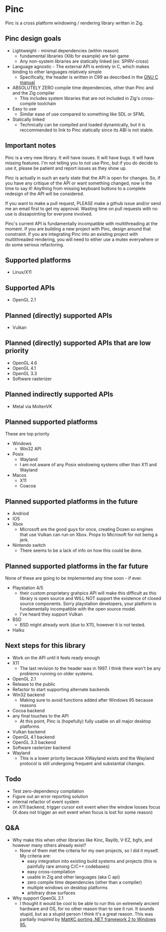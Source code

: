 # Pinc

Pinc is a cross platform windowing / rendering library written in Zig.

## Pinc design goals
- Lightweight - minimal dependencies (within reason)
    - fundamental libraries (Xlib for example) are fair game
    - Any non-system libraries are statically linked (ex: SPIRV-cross)
- Language agnostic - The external API is entirely in C, which makes binding to other languages relatively simple
    - Specifically, the header is written in C99 as described in the [GNU C manual](https://www.gnu.org/software/gnu-c-manual/gnu-c-manual.html)
- ABSOLUTELY ZERO compile time dependencies, other than Pinc and and the Zig compiler
    - This includes system libraries that are not included in Zig's cross-compile toolchain
- Easy to use
    - Similar ease of use compared to something like SDL or SFML
- Statically linked
    - Technically can be compiled and loaded dynamically, but it is reccommended to link to Pinc statically since its ABI is not stable.

## Important notes

Pinc is a very new library. It will have issues. It will have bugs. It will have missing features. I'm not telling you to not use Pinc, but if you do decide to use it, please be patient and report issues as they show up.

Pinc is actually in such an early state that the API is open for changes. So, if you have any critique of the API or want something changed, now is the time to say it! Anything from missing keyboard buttons to a complete redesign of the API will be considered.

If you want to make a pull request, PLEASE make a github issue and/or send me an email first to get my approval. Wasting time on pull requests with no use is dissapointing for everyone involved.

Pinc's current API is fundamentally incompatible with multithreading at the moment. If you are building a new project with Pinc, design around that constraint. If you are integrating Pinc into an existing project with multithreaded rendering, you will need to either use a mutex everywhere or do some serious refactoring.

## Supported platforms
- Linux/X11

## Supported APIs
- OpenGL 2.1

## Planned (directly) supported APIs
- Vulkan

## Planned (directly) supported APIs that are low priority
- OpenGL 4.6
- OpenGL 4.1
- OpenGL 3.3
- Software rasterizer

## Planned indirectly supported APIs
- Metal via MoltenVK

## Planned supported platforms
These are top priority
- Windows
    - Win32 API
- Posix
    - Wayland
    - I am not aware of any Posix windowing systems other than X11 and Wayland
- Macos
    - X11
    - Coacoa

## Planned supported platforms in the future
- Andriod
- IOS
- Xbox
    - Microsoft are the good guys for once, creating Dozen so engines that use Vulkan can run on Xbox. Props to Microsoft for not being a jerk.
- Nintendo switch
    - There seems to be a lack of info on how this could be done.

## Planned supported platforms in the far future
None of these are going to be implemented any time soon - if ever.
- Playstation 4/5
    - their custom proprietary grahpics API will make this difficult as this library is open source and WILL NOT support the existence of closed source components. Sorry playstation developers, your platform is fundamentally incompatible with the open source model.
    - I've heard they support Vulkan
- BSD
    - BSD might already work (due to X11), however it is not tested.
- Haiku

## Next steps for this library
- Work on the API until it feels ready enough
- X11
    - The last revision to the header was in 1997. I think there won't be any problems running on older systems.
- OpenGL 2.1
- Release to the public
- Refactor to start supporting alternate backends
- Win32 backend
    - Making sure to avoid functions added after Windows 95 because reasons
- Cocoa backend
- any final touches to the API
    - At this point, Pinc is (hopefully) fully usable on all major desktop platforms
- Vulkan backend
- OpenGL 4.1 backend
- OpenGL 3.3 backend
- Software rasterizer backend
- Wayland
    - This is a lower priority because XWayland exists and the Wayland protocol is still undergoing frequent and substantial changes.

## Todo
- Test zero-dependency compilation
- Figure out an error reporting solution
- internal refactor of event system
- on X11 backend, trigger cursor exit event when the window looses focus (X does not trigger an exit event when focus is lost for some reason)

## Q&A
- Why make this when other libraries like Kinc, Raylib, V-EZ, bgfx, and however many others already exist?
    - None of them met the criteria for my own projects, so I did it myself. My criteria are:
        - easy integration into existing build systems and projects (this is painfully rare among C/C++ codebases)
        - easy cross-compilation
        - usable in Zig and other languages (aka C api)
        - zero compile time dependencies (other than a compiler)
        - multiple windows on desktop platforms
        - arbitrary draw surfaces
- Why support OpenGL 2.1
    - I thought it would be cool to be able to run this on extremely ancient hardware and OS, for no other reason than to see it run. It sounds stupid, but as a stupid person I think it's a great reason. This was partially inspired by [MattKC porting .NET framework 2 to Windows 95.](https://www.youtube.com/watch?v=CTUMNtKQLl8)

